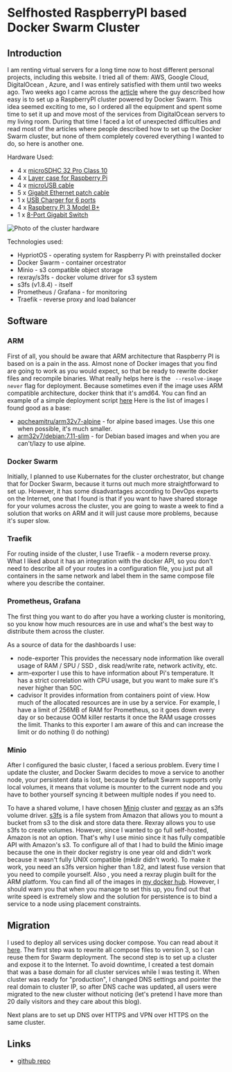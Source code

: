 # Selfhosted RaspberryPI based Docker Swarm Cluster

## Introduction

I am renting virtual servers for a long time now to host different personal
projects, including this website. I tried all of them: AWS, Google Cloud, DigitalOcean
, Azure, and I was entirely satisfied with them until two weeks ago. Two weeks
ago I came across the [article](https://medium.com/@bossjones/how-i-setup-a-raspberry-pi-3-cluster-using-the-new-docker-swarm-mode-in-29-minutes-aa0e4f3b1768)
where the guy described how easy is to set up a RaspberryPI cluster powered by
Docker Swarm. This idea seemed exciting to me, so I ordered all the equipment
and spent some time to set it up and move most of the services from
DigitalOcean servers to my living room. During that time I faced a lot of
unexpected difficulties and read most of the articles where people described
how to set up the Docker Swarm cluster, but none of them completely covered everything I wanted to do, so here is another one.

Hardware Used:

- 4 x [microSDHC 32 Pro Class 10](https://www.amazon.de/gp/product/B06XFSZGCC/ref=oh_aui_detailpage_o00_s00?ie=UTF8&psc=1)
- 4 x [Layer case for Raspberry Pi](https://www.amazon.de/gp/product/B07F71BWZT/ref=oh_aui_detailpage_o00_s00?ie=UTF8&psc=1)
- 4 x [microUSB cable](https://www.amazon.de/gp/product/B01A7BVDES/ref=oh_aui_detailpage_o00_s01?ie=UTF8&psc=1)
- 5 x [Gigabit Ethernet patch cable](https://www.amazon.de/gp/product/B0046ZAK0K/ref=oh_aui_detailpage_o00_s01?ie=UTF8&psc=1)
- 1 x [USB Charger for 6 ports](https://www.amazon.de/gp/product/B00PTLSH9G/ref=oh_aui_detailpage_o00_s02?ie=UTF8&psc=1)
- 4 x [Raspberry PI 3 Model B+](https://www.amazon.de/gp/product/B07BFH96M3/ref=oh_aui_detailpage_o00_s02?ie=UTF8&psc=1)
- 1 x [8-Port Gigabit Switch](https://www.amazon.de/gp/product/B000BCC0LO/ref=oh_aui_detailpage_o00_s02?ie=UTF8&psc=1)

![Photo of the cluster hardware](./cluster.jpeg)

Technologies used:

- HypriotOS - operating system for Raspberry Pi with preinstalled docker
- Docker Swarm - container orcestrator
- Minio - s3 compatible object storage
- rexray/s3fs - docker volume driver for s3 system
- s3fs (v1.8.4) - itself
- Prometheus / Grafana - for monitoring
- Traefik - reverse proxy and load balancer

## Software

### ARM

First of all, you should be aware that ARM architecture that Raspberry PI is
based on is a pain in the ass. Almost none of Docker images that you find are
going to work as you would expect, so that be ready to rewrite docker files and recompile binaries.
What really helps here is the ` --resolve-image never` flag for deployment. Because
sometimes even if the image uses ARM compatible architecture, docker think
that it's amd64. You can find an example of a simple deployment script [here](https://github.com/ngalaiko/server)
Here is the list of images I found good as a base:

- [apcheamitru/arm32v7-alpine](https://hub.docker.com/r/apcheamitru/arm32v7-alpine/) - for alpine based images. Use this one when possible, it's much smaller.
- [arm32v7/debian:7.11-slim](https://hub.docker.com/r/arm32v7/debian/) - for Debian based images and when you are can't/lazy to use alpine.

### Docker Swarm

Initially, I planned to use Kubernates for the cluster orchestrator, but
change that for Docker Swarm, because it turns out much more straightforward
to set up. However, it has some disadvantages according to DevOps experts on
the Internet, one that I found is that if you want to have shared storage for
your volumes across the cluster, you are going to waste a week to find a solution
that works on ARM and it will just cause more problems, because it's super slow.

### Traefik

For routing inside of the cluster, I use Traefik - a modern reverse proxy. What
I liked about it has an integration with the docker API, so you don't need to
describe all of your routes in a configuration file, you just put all
containers in the same network and label them in the same compose file where
you describe the container.

### Prometheus, Grafana

The first thing you want to do after you have a working cluster is monitoring, so
you know how much resources are in use and what's the best way to distribute
them across the cluster.

As a source of data for the dashboards I use:

- node-exporter
  This provides the necessary node information like overall usage of RAM / SPU / SSD
  , disk read/write rate, network activity, etc.
- arm-exporter
  I use this to have information about Pi's temperature. It has a strict
  correlation with CPU usage, but you want to make sure it's never higher than 50C.
- cadvisor
  It provides information from containers point of view. How much of the
  allocated resources are in use by a service. For example, I have a limit of
  256MB of RAM for Prometheus, so it goes down every day or so because OOM
  killer restarts it once the RAM usage crosses the limit. Thanks to this
  exporter I am aware of this and can increase the limit or do nothing (I do nothing)

### Minio

After I configured the basic cluster, I faced a serious problem. Every time I update
the cluster, and Docker Swarm decides to move a service to another node, your
persistent data is lost, because by default Swarm supports only local volumes, it
means that volume is mounter to the current node and you have to bother
yourself syncing it between multiple nodes if you need to.

To have a shared volume, I have chosen [Minio](https://minio.io/) cluster and [rexray](https://rexray.io/) as an s3fs volume driver.
[s3fs](https://github.com/s3fs-fuse/s3fs-fuse) is a file system from Amazon
that allows you to mount a bucket from s3 to the disk and store data there.
Rexray allows you to use s3fs to create volumes. However, since I wanted to go
full self-hosted, Amazon is not an option. That's why I use minio since it
has fully compatible API with Amazon's s3.
To configure all of that I had to build the Minio image because the one in
their docker registry is one year old and didn't work because it wasn't fully
UNIX compatible (mkdir didn't work). To make it work, you need an s3fs version
higher than 1.82, and latest fuse version that you need to compile yourself. Also
, you need a rexray plugin built for the ARM platform.
You can find all of the images in [my docker hub](https://hub.docker.com/u/ngalayko/).
However, I should warn you that when you manage to set this up, you find out
that write speed is extremely slow and the solution for persistence is to bind
a service to a node using placement constraints.

## Migration

I used to deploy all services using docker compose. You can read about it [here](https://galaiko.rocks/posts/docker-compose-server-manegement/).
The first step was to rewrite all compose files to version 3, so I can reuse
them for Swarm deployment.
The second step is to set up a cluster and expose it to the Internet.
To avoid downtime, I created a test domain that was a base domain for all
cluster services while I was testing it.
When cluster was ready for "production", I changed DNS settings and pointer
the real domain to cluster IP, so after DNS cache was updated, all users were
migrated to the new cluster without noticing (let's pretend I have more than
20 daily visitors and they care about this blog).

Next plans are to set up DNS over HTTPS and VPN over HTTPS on the same cluster.

## Links

- [github repo](https://github.com/ngalayko/server)
